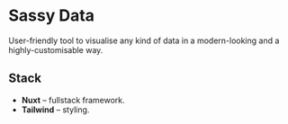 # Sassy Data

User-friendly tool to visualise any kind of data in a modern-looking and a highly-customisable way.

## Stack

- **Nuxt** – fullstack framework.
- **Tailwind** – styling.
